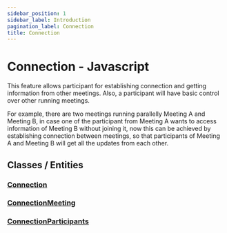```yaml
---
sidebar_position: 1
sidebar_label: Introduction
pagination_label: Connection
title: Connection
---
```


# Connection - Javascript

This feature allows participant for establishing connection and getting information from other meetings. Also, a participant will have basic control over other running meetings.

For example, there are two meetings running parallelly Meeting A and Meeting B, in case one of the participant from Meeting A wants to access information of Meeting B without joining it, now this can be achieved by establishing connection between meetings, so that participants of Meeting A and Meeting B will get all the updates from each other.

## Classes / Entities

### [Connection](./connection-class.md)

### [ConnectionMeeting](./connection-meeting-class.md)

### [ConnectionParticipants](./connection-participant-class.md)
